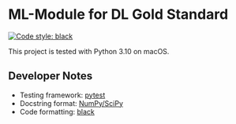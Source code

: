 # ML-Module for DL Gold Standard
[![Code style: black](https://img.shields.io/badge/code%20style-black-000000.svg)](https://github.com/psf/black)

This project is tested with Python 3.10 on macOS.

## Developer Notes
- Testing framework: [pytest](https://docs.pytest.org/en/6.2.x/)
- Docstring format: <a href="https://numpy.org/doc/stable/docs/howto_document.html">NumPy/SciPy</a>
- Code formatting: <a href="https://github.com/psf/black">black</a>
